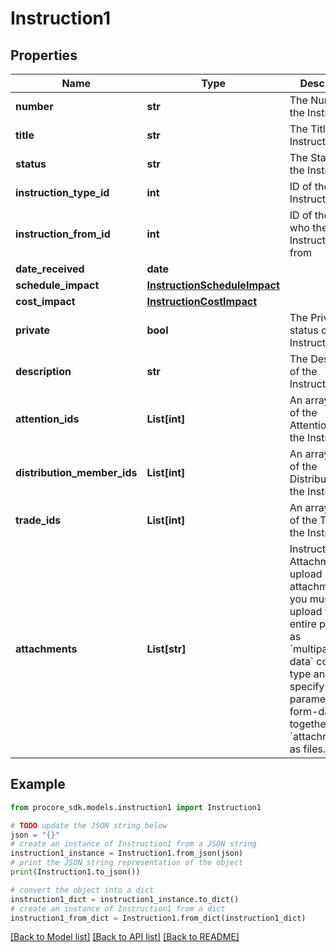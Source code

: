 # Instruction1


## Properties

Name | Type | Description | Notes
------------ | ------------- | ------------- | -------------
**number** | **str** | The Number of the Instruction | [optional] 
**title** | **str** | The Title of the Instruction | [optional] 
**status** | **str** | The Status of the Instruction | [optional] 
**instruction_type_id** | **int** | ID of the Instruction Type | [optional] 
**instruction_from_id** | **int** | ID of the User who the Instruction is from | [optional] 
**date_received** | **date** |  | [optional] 
**schedule_impact** | [**InstructionScheduleImpact**](InstructionScheduleImpact.md) |  | [optional] 
**cost_impact** | [**InstructionCostImpact**](InstructionCostImpact.md) |  | [optional] 
**private** | **bool** | The Private status of the Instruction | [optional] [default to False]
**description** | **str** | The Description of the Instruction | [optional] 
**attention_ids** | **List[int]** | An array of IDs of the Attentions of the Instruction | [optional] 
**distribution_member_ids** | **List[int]** | An array of IDs of the Distributions of the Instruction | [optional] 
**trade_ids** | **List[int]** | An array of IDs of the Trades of the Instruction | [optional] 
**attachments** | **List[str]** | Instruction&#39;s Attachments. To upload attachments you must upload the entire payload as &#x60;multipart/form-data&#x60; content-type and specify each parameter as form-data together with &#x60;attachments[]&#x60; as files. | [optional] 

## Example

```python
from procore_sdk.models.instruction1 import Instruction1

# TODO update the JSON string below
json = "{}"
# create an instance of Instruction1 from a JSON string
instruction1_instance = Instruction1.from_json(json)
# print the JSON string representation of the object
print(Instruction1.to_json())

# convert the object into a dict
instruction1_dict = instruction1_instance.to_dict()
# create an instance of Instruction1 from a dict
instruction1_from_dict = Instruction1.from_dict(instruction1_dict)
```
[[Back to Model list]](../README.md#documentation-for-models) [[Back to API list]](../README.md#documentation-for-api-endpoints) [[Back to README]](../README.md)


